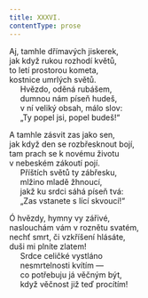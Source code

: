 ```yaml
---
title: XXXVI.
contentType: prose
---
```


Aj, tamhle dřímavých jiskerek,  
jak když rukou rozhodí květů,  
to letí prostorou kometa,  
kostnice umrlých světů.  
     Hvězdo, oděná rubášem,  
     dumnou nám píseň hudeš,  
     v ní veliký obsah, málo slov:  
     „Ty popel jsi, popel budeš!“

A tamhle zásvit zas jako sen,  
jak když den se rozbřesknout bojí,  
tam prach se k novému životu  
v nebeském zákoutí pojí.  
     Příštích světů ty zábřesku,  
     mlžino mladě žhnoucí,  
     jakž ku srdci sáhá píseň tvá:  
     „Zas vstanete s lící skvoucí!“

Ó hvězdy, hymny vy zářivé,  
naslouchám vám v roznětu svatém,  
nechť smrt, či vzkříšení hlásáte,  
duši mi plníte zlatem!  
     Srdce celičké vystláno  
     nesmrtelnosti kvítím —  
     co potřebuju já věčným být,  
     když věčnost již teď procítím!
